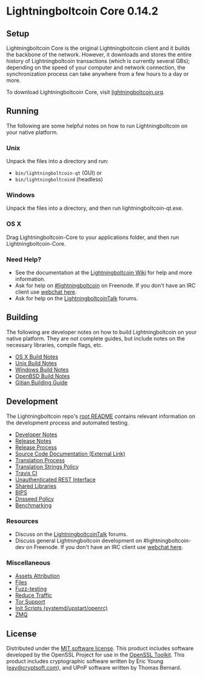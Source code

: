 Lightningboltcoin Core 0.14.2
=====================

Setup
---------------------
Lightningboltcoin Core is the original Lightningboltcoin client and it builds the backbone of the network. However, it downloads and stores the entire history of Lightningboltcoin transactions (which is currently several GBs); depending on the speed of your computer and network connection, the synchronization process can take anywhere from a few hours to a day or more.

To download Lightningboltcoin Core, visit [lightningboltcoin.org](https://lightningboltcoin.org).

Running
---------------------
The following are some helpful notes on how to run Lightningboltcoin on your native platform.

### Unix

Unpack the files into a directory and run:

- `bin/lightningboltcoin-qt` (GUI) or
- `bin/lightningboltcoind` (headless)

### Windows

Unpack the files into a directory, and then run lightningboltcoin-qt.exe.

### OS X

Drag Lightningboltcoin-Core to your applications folder, and then run Lightningboltcoin-Core.

### Need Help?

* See the documentation at the [Lightningboltcoin Wiki](https://lightningboltcoin.info/)
for help and more information.
* Ask for help on [#lightningboltcoin](http://webchat.freenode.net?channels=lightningboltcoin) on Freenode. If you don't have an IRC client use [webchat here](http://webchat.freenode.net?channels=lightningboltcoin).
* Ask for help on the [LightningboltcoinTalk](https://lightningboltcointalk.io/) forums.

Building
---------------------
The following are developer notes on how to build Lightningboltcoin on your native platform. They are not complete guides, but include notes on the necessary libraries, compile flags, etc.

- [OS X Build Notes](build-osx.md)
- [Unix Build Notes](build-unix.md)
- [Windows Build Notes](build-windows.md)
- [OpenBSD Build Notes](build-openbsd.md)
- [Gitian Building Guide](gitian-building.md)

Development
---------------------
The Lightningboltcoin repo's [root README](/README.md) contains relevant information on the development process and automated testing.

- [Developer Notes](developer-notes.md)
- [Release Notes](release-notes.md)
- [Release Process](release-process.md)
- [Source Code Documentation (External Link)](https://dev.visucore.com/lightningboltcoin/doxygen/)
- [Translation Process](translation_process.md)
- [Translation Strings Policy](translation_strings_policy.md)
- [Travis CI](travis-ci.md)
- [Unauthenticated REST Interface](REST-interface.md)
- [Shared Libraries](shared-libraries.md)
- [BIPS](bips.md)
- [Dnsseed Policy](dnsseed-policy.md)
- [Benchmarking](benchmarking.md)

### Resources
* Discuss on the [LightningboltcoinTalk](https://lightningboltcointalk.io/) forums.
* Discuss general Lightningboltcoin development on #lightningboltcoin-dev on Freenode. If you don't have an IRC client use [webchat here](http://webchat.freenode.net/?channels=lightningboltcoin-dev).

### Miscellaneous
- [Assets Attribution](assets-attribution.md)
- [Files](files.md)
- [Fuzz-testing](fuzzing.md)
- [Reduce Traffic](reduce-traffic.md)
- [Tor Support](tor.md)
- [Init Scripts (systemd/upstart/openrc)](init.md)
- [ZMQ](zmq.md)

License
---------------------
Distributed under the [MIT software license](/COPYING).
This product includes software developed by the OpenSSL Project for use in the [OpenSSL Toolkit](https://www.openssl.org/). This product includes
cryptographic software written by Eric Young ([eay@cryptsoft.com](mailto:eay@cryptsoft.com)), and UPnP software written by Thomas Bernard.
